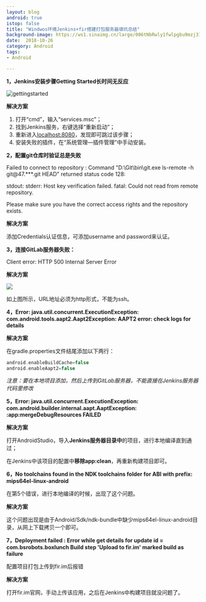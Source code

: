 ```yaml
---
layout: blog 
android: true 
istop: false
title: "Windwos环境Jenkins+fir搭建打包服务器填坑总结" 
background-image: https://ws1.sinaimg.cn/large/006tNbRwly1fwlpgbu9mzj31kw10tkjr.jpg
date:  2018-10-26
category: Android
tags: 
- Android

---
```


**1，Jenkins安装步骤Getting Started长时间无反应**

![gettingstarted](https://ws3.sinaimg.cn/large/006tNbRwly1fwlpjjgvfuj30re0i540b.jpg)

**解决方案**

1. 打开“cmd”，输入“services.msc”；
2. 找到Jenkins服务，右键选择“重新启动”；
3. 重新进入[localhost:8080](http://localhost:8080/)，发现即可跳过该步骤；
4. 安装失败的插件，在“系统管理—插件管理”中手动安装。

**2，配置git仓库时验证总是失败**

Failed to connect to repository : Command "D:\Git\bin\git.exe ls-remote -h git@47.***.git HEAD" returned status code 128:

stdout: 
stderr: Host key verification failed. 
fatal: Could not read from remote repository.

Please make sure you have the correct access rights
and the repository exists.

**解决方案**

添加Credentials认证信息，可添加username and password来认证。

**3，连接GitLab服务器失败：**

Client error: HTTP 500 Internal Server Error

**解决方案**

![](https://ws4.sinaimg.cn/large/006tNbRwly1fwlpyrxgnaj31e80hadhu.jpg)

如上图所示，URL地址必须为http形式，不能为ssh。

**4，Error: java.util.concurrent.ExecutionException: com.android.tools.aapt2.Aapt2Exception: AAPT2 error: check logs for details**

**解决方案**

在gradle.properties文件结尾添加以下两行：

```groovy
android.enableBuildCache=false
android.enableAapt2=false
```

*注意：要在本地项目添加，然后上传到GitLab服务器，不能直接在Jenkins服务器代码里修改*

**5，Error: java.util.concurrent.ExecutionException: com.android.builder.internal.aapt.AaptException: 
:app:mergeDebugResources FAILED**

**解决方案**

打开AndroidStudio，导入**Jenkins服务器目录中**的项目，进行本地编译直到通过；

在Jenkins中该项目的配置中**移除app:clean**，再重新构建项目即可。

**6，No toolchains found in the NDK toolchains folder for ABI with prefix: mips64el-linux-android**

在第5个错误，进行本地编译的时候，出现了这个问题。

**解决方案**

这个问题出现是由于Android/Sdk/ndk-bundle中缺少mips64el-linux-android目录，从网上下载拷贝一个即可。

**7，Deployment failed : Error while get details for update id = com.bsrobots.boxlunch  Build step 'Upload to fir.im' marked build as failure**

配置项目打包上传到fir.im后报错

**解决方案**

打开fir.im官网，手动上传该应用，之后在Jenkins中构建项目就没问题了。